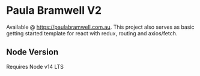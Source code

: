 # Paula Bramwell V2

Available @ https://paulabramwell.com.au. This project also serves as basic getting started template for react with redux, routing and axios/fetch. 

## Node Version

Requires Node v14 LTS

